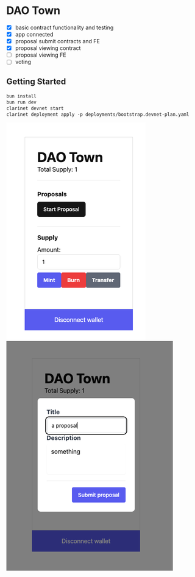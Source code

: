 # DAO Town

- [x] basic contract functionality and testing
- [x] app connected
- [x] proposal submit contracts and FE
- [x] proposal viewing contract
- [ ] proposal viewing FE
- [ ] voting

## Getting Started

```
bun install
bun run dev
clarinet devnet start
clarinet deployment apply -p deployments/bootstrap.devnet-plan.yaml
```

![main](./member-view.png)
![proposal](./proposal.png)
